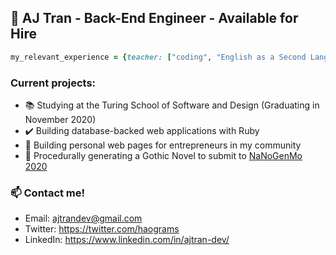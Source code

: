 ## 🔮 AJ Tran - Back-End Engineer - Available for Hire

```ruby
my_relevant_experience = {teacher: ["coding", "English as a Second Language"], coach: "Policy Debate", restaurant_worker: "fullstack"} 
```

### Current projects:

- :books: Studying at the Turing School of Software and Design (Graduating in November 2020)
- :heavy_check_mark: Building database-backed web applications with Ruby
- :art: Building personal web pages for entrepreneurs in my community
- :bat: Procedurally generating a Gothic Novel to submit to [NaNoGenMo 2020](https://nanogenmo.github.io/)

### 📫 Contact me!

- Email: <ajtrandev@gmail.com> 
- Twitter: https://twitter.com/haograms
- LinkedIn: https://www.linkedin.com/in/ajtran-dev/
